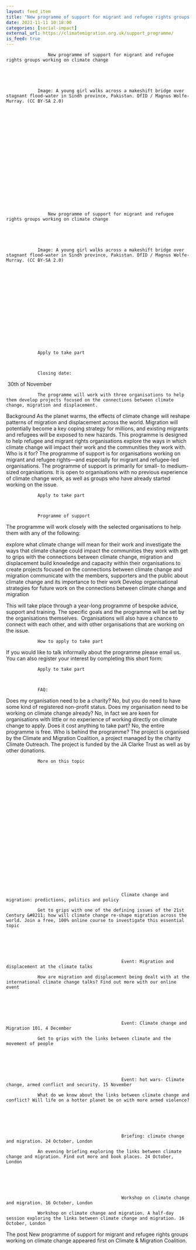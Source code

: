 ```yaml
---
layout: feed_item
title: "New programme of support for migrant and refugee rights groups working on climate change"
date: 2021-11-11 10:18:00
categories: [social-impact]
external_url: https://climatemigration.org.uk/support_programme/
is_feed: true
---
```



				
				
				
				
					
				
				
				
				
			 
				
				
				
				
				
				
				
					New programme of support for migrant and refugee rights groups working on climate change
				
				
			
				
				
				Image: A young girl walks across a makeshift bridge over stagnant flood-water in Sindh province, Pakistan. DfID / Magnus Wolfe-Murray. (CC BY-SA 2.0)
			 
			 
				
				
			 
				
				
			 
				
				
				
				
					
				
				
				
				
				
				
				
				
					New programme of support for migrant and refugee rights groups working on climate change
				
				
			
				
				
				Image: A young girl walks across a makeshift bridge over stagnant flood-water in Sindh province, Pakistan. DfID / Magnus Wolfe-Murray. (CC BY-SA 2.0)
			 
			 
				
				
			 
				
				
			 
				
				
				
				
					
				
				
				
				
				Apply to take part
			
				
				
				Closing date: 
 30th of November
			 
			 
				
				
				
				
				
				The programme will work with three organisations to help them develop projects focused on the connections between climate change, migration and displacement.
Background
As the planet warms, the effects of climate change will reshape patterns of migration and displacement across the world. Migration will potentially become a key coping strategy for millions, and existing migrants and refugees will be exposed to new hazards.
This programme is designed to help refugee and migrant rights organisations explore the ways in which climate change will impact their work and the communities they work with.
Who is it for?
The programme of support is for organisations working on migrant and refugee rights—and especially for migrant and refugee-led organisations. The programme of support is primarily for small- to medium-sized organisations. It is open to organisations with no previous experience of climate change work, as well as groups who have already started working on the issue.
			 
				Apply to take part
			
				
				
				Programme of support
The programme will work closely with the selected organisations to help them with any of the following: 

explore what climate change will mean for their work and investigate the ways that climate change could impact the communities they work with
get to grips with the connections between climate change, migration and displacement
build knowledge and capacity within their organisations to create projects focused on the connections between climate change and migration
communicate with the members, supporters and the public about climate change and its importance to their work
Develop organisational strategies for future work on the connections between climate change and migration

This will take place through a year-long programme of bespoke advice, support and training. The specific goals and the programme will be set by the organisations themselves. 
Organisations will also have a chance to connect with each other, and with other organisations that are working on the issue. 
			 
			 
				
				
			 
				
				
			 
				
				
				
				
					
				
				
				
				
			 
				
				
				
				
				
				How to apply to take part
If you would like to talk informally about the programme please email us. 
You can also register your interest by completing this short form:
			 
				Apply to take part
			
				
				
				FAQ:
Does my organisation need to be a charity?
No, but you do need to have some kind of registered non-profit status.
Does my organisation need to be working on climate change already?
No, in fact we are keen for organisations with little or no experience of working directly on climate change to apply.
Does it cost anything to take part?
No, the entire programme is free.
Who is behind the programme?
The project is organised by the Climate and Migration Coalition, a project managed by the charity Climate Outreach. The project is funded by the JA Clarke Trust as well as by other donations.
			 
			 
				
				
			 
				
				
			 
				
				
				
				
					
				
				
				
				
				
				
				More on this topic
			 
			 
				
				
			 
				
				
			 
				
				
				
				
					
				
				
				
				
					
					
					
					
						
			

			
												Climate change and migration: predictions, politics and policy
				
				Get to grips with one of the defining issues of the 21st Century &#8211; how will climate change re-shape migration across the world. Join a free, 100% online course to investigate this essential topic
			
			 
			
			

			 
												Event: Migration and displacement at the climate talks
				
				How are migration and displacement being dealt with at the international climate change talks? Find out more with our online event
			
			 
			
			

			 
												Event: Climate change and Migration 101. 4 December
				
				Get to grips with the links between climate and the movement of people
			
			 
			
			

			 
												Event: hot wars- Climate change, armed conflict and security. 15 November
				
				What do we know about the links between climate change and conflict? Will life on a hotter planet be on with more armed violence?
			
			 
			
			

			 
												Briefing: climate change and migration. 24 October, London
				
				An evening briefing exploring the links between climate change and migration. Find out more and book places. 24 October, London
			
			 
			
			

			 
												Workshop on climate change and migration. 16 October, London
				
				Workshop on climate change and migration. A half-day session exploring the links between climate change and migration. 16 October, London
			
			 
			
					
					  
				
			 
				
				
			 
				
				
			 
The post New programme of support for migrant and refugee rights groups working on climate change appeared first on Climate &amp; Migration Coalition.
